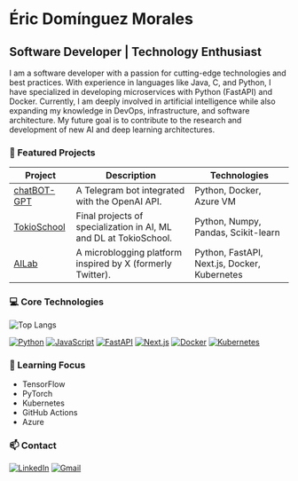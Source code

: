 # Éric Domínguez Morales

## Software Developer | Technology Enthusiast

I am a software developer with a passion for cutting-edge technologies and best practices. With experience in languages like Java, C, and Python, I have specialized in developing microservices with Python (FastAPI) and Docker. Currently, I am deeply involved in artificial intelligence while also expanding my knowledge in DevOps, infrastructure, and software architecture. My future goal is to contribute to the research and development of new AI and deep learning architectures.

### 🚀 Featured Projects

| Project       | Description                                                                 | Technologies                               |
|---------------|-----------------------------------------------------------------------------|--------------------------------------------|
| [chatBOT-GPT](https://github.com/DoMo-98/chatBOT-GPT) | A Telegram bot integrated with the OpenAI API. | Python, Docker, Azure VM                   |
| [TokioSchool](https://github.com/DoMo-98/TokioSchool) | Final projects of specialization in AI, ML and DL at TokioSchool. | Python, Numpy, Pandas, Scikit-learn        |
| [AILab](https://github.com/DoMo-98/ailab) | A microblogging platform inspired by X (formerly Twitter). | Python, FastAPI, Next.js, Docker, Kubernetes |


### 💻 Core Technologies

![Top Langs](https://github-readme-stats.vercel.app/api/top-langs/?username=DoMo-98&layout=compact&hide=jupyter%20notebook)

[![Python](https://img.shields.io/badge/-Python-3776AB?style=flat-square&logo=python&logoColor=white)](https://www.python.org)
[![JavaScript](https://img.shields.io/badge/-JavaScript-F7DF1E?style=flat-square&logo=javascript&logoColor=black)](https://developer.mozilla.org/en-US/docs/Web/JavaScript)
[![FastAPI](https://img.shields.io/badge/-FastAPI-009688?style=flat-square&logo=fastapi&logoColor=white)](https://fastapi.tiangolo.com/)
[![Next.js](https://img.shields.io/badge/-Next.js-000000?style=flat-square&logo=next.js&logoColor=white)](https://nextjs.org/)
[![Docker](https://img.shields.io/badge/-Docker-2496ED?style=flat-square&logo=docker&logoColor=white)](https://www.docker.com/)
[![Kubernetes](https://img.shields.io/badge/-Kubernetes-326CE5?style=flat-square&logo=kubernetes&logoColor=white)](https://kubernetes.io/)

### 🌱 Learning Focus

- TensorFlow
- PyTorch
- Kubernetes
- GitHub Actions
- Azure

### 📫 Contact

[![LinkedIn](https://img.shields.io/badge/-LinkedIn-0077B5?style=flat-square&logo=linkedin&logoColor=white)](https://www.linkedin.com/in/eric-dominguez-morales)
[![Gmail](https://img.shields.io/badge/-Gmail-D14836?style=flat-square&logo=gmail&logoColor=white)](mailto:ericdominguezm@gmail.com)

